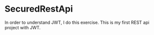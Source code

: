 # SecuredRestApi
In order to understand JWT, I do this exercise. 
This is my first REST api project with JWT. 

